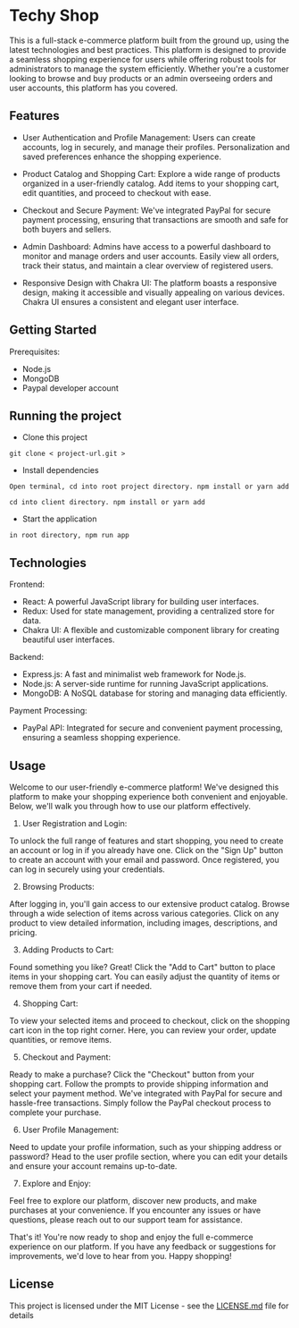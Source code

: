 # Techy Shop

This is a full-stack e-commerce platform built from the ground up, using the latest technologies and best practices. This platform is designed to provide a seamless shopping experience for users while offering robust tools for administrators to manage the system efficiently. Whether you're a customer looking to browse and buy products or an admin overseeing orders and user accounts, this platform has you covered.

## Features
* User Authentication and Profile Management: Users can create accounts, log in securely, and manage their profiles. Personalization and saved preferences enhance the shopping experience.

* Product Catalog and Shopping Cart: Explore a wide range of products organized in a user-friendly catalog. Add items to your shopping cart, edit quantities, and proceed to checkout with ease.

* Checkout and Secure Payment: We've integrated PayPal for secure payment processing, ensuring that transactions are smooth and safe for both buyers and sellers.

* Admin Dashboard: Admins have access to a powerful dashboard to monitor and manage orders and user accounts. Easily view all orders, track their status, and maintain a clear overview of registered users.

* Responsive Design with Chakra UI: The platform boasts a responsive design, making it accessible and visually appealing on various devices. Chakra UI ensures a consistent and elegant user interface.

## Getting Started
Prerequisites:
* Node.js
* MongoDB
* Paypal developer account

## Running the project

- Clone this project
```
git clone < project-url.git >
```
- Install dependencies
```
Open terminal, cd into root project directory. npm install or yarn add
```
```
cd into client directory. npm install or yarn add
```
- Start the application
```
in root directory, npm run app 
```

## Technologies

Frontend:

- React: A powerful JavaScript library for building user interfaces.
- Redux: Used for state management, providing a centralized store for data.
- Chakra UI: A flexible and customizable component library for creating beautiful user interfaces.

Backend:

- Express.js: A fast and minimalist web framework for Node.js.
- Node.js: A server-side runtime for running JavaScript applications.
- MongoDB: A NoSQL database for storing and managing data efficiently.

Payment Processing:

- PayPal API: Integrated for secure and convenient payment processing, ensuring a seamless shopping experience.

## Usage

Welcome to our user-friendly e-commerce platform! We've designed this platform to make your shopping experience both convenient and enjoyable. Below, we'll walk you through how to use our platform effectively.

1. User Registration and Login:

To unlock the full range of features and start shopping, you need to create an account or log in if you already have one. Click on the "Sign Up" button to create an account with your email and password. Once registered, you can log in securely using your credentials.

2. Browsing Products:

After logging in, you'll gain access to our extensive product catalog. Browse through a wide selection of items across various categories. Click on any product to view detailed information, including images, descriptions, and pricing.

3. Adding Products to Cart:

Found something you like? Great! Click the "Add to Cart" button to place items in your shopping cart. You can easily adjust the quantity of items or remove them from your cart if needed.

4. Shopping Cart:

To view your selected items and proceed to checkout, click on the shopping cart icon in the top right corner. Here, you can review your order, update quantities, or remove items.

5. Checkout and Payment:

Ready to make a purchase? Click the "Checkout" button from your shopping cart. Follow the prompts to provide shipping information and select your payment method. We've integrated with PayPal for secure and hassle-free transactions. Simply follow the PayPal checkout process to complete your purchase.

6. User Profile Management:

Need to update your profile information, such as your shipping address or password? Head to the user profile section, where you can edit your details and ensure your account remains up-to-date.

7. Explore and Enjoy:

Feel free to explore our platform, discover new products, and make purchases at your convenience. If you encounter any issues or have questions, please reach out to our support team for assistance.

That's it! You're now ready to shop and enjoy the full e-commerce experience on our platform. If you have any feedback or suggestions for improvements, we'd love to hear from you. Happy shopping!

## License

This project is licensed under the MIT License - see the [LICENSE.md](LICENSE.md) file for details
